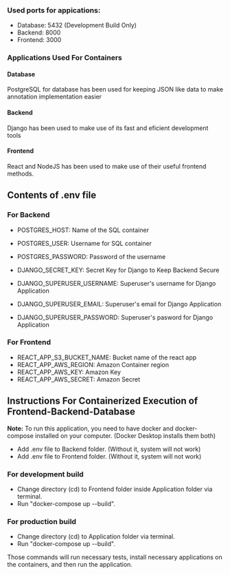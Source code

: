 ### Used ports for appications:
* Database: 5432 (Development Build Only)
* Backend: 8000
* Frontend: 3000

### Applications Used For Containers

#### Database
PostgreSQL for database has been used for keeping JSON like data to make annotation implementation easier

#### Backend
Django has been used to make use of its fast and eficient development tools

#### Frontend
React and NodeJS has been used to make use of their useful frontend methods.

## Contents of .env file

### For Backend
* POSTGRES_HOST: Name of the SQL container
* POSTGRES_USER: Username for SQL container
* POSTGRES_PASSWORD: Password of the username

* DJANGO_SECRET_KEY: Secret Key for Django to Keep Backend Secure
* DJANGO_SUPERUSER_USERNAME: Superuser's username for Django Application
* DJANGO_SUPERUSER_EMAIL: Superuser's email for Django Application
* DJANGO_SUPERUSER_PASSWORD: Superuser's pasword for Django Application

### For Frontend
* REACT_APP_S3_BUCKET_NAME: Bucket name of the react app
* REACT_APP_AWS_REGION: Amazon Container region
* REACT_APP_AWS_KEY: Amazon Key
* REACT_APP_AWS_SECRET: Amazon Secret

## Instructions For Containerized Execution of Frontend-Backend-Database
<b>Note:</b> To run this application, you need to have docker and docker-compose installed on your computer. (Docker Desktop installs them both)
* Add .env file to Backend folder. (Without it, system will not work)
* Add .env file to Frontend folder. (Without it, system will not work)

### For development build
* Change directory (cd) to Frontend folder inside Application folder via terminal.
* Run "docker-compose up --build".

### For production build
* Change directory (cd) to Application folder via terminal.
* Run "docker-compose up --build".

Those commands will run necessary tests, install necessary applications on the containers, and then run the application.
